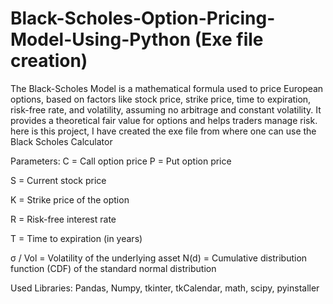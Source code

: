 # Black-Scholes-Option-Pricing-Model-Using-Python (Exe file creation)

The Black-Scholes Model is a mathematical formula used to price European options, based on factors like stock price, strike price, time to expiration, risk-free rate, and volatility, assuming no arbitrage and constant volatility. It provides a theoretical fair value for options and helps traders manage risk. here is this project, I have created the exe file from where one can use the Black Scholes Calculator

Parameters:
C = Call option price
P = Put option price

S = Current stock price

K = Strike price of the option

R = Risk-free interest rate

T = Time to expiration (in years)

σ / Vol = Volatility of the underlying asset
N(d) = Cumulative distribution function (CDF) of the standard normal distribution


Used Libraries:
Pandas, Numpy, tkinter, tkCalendar, math, scipy, pyinstaller 
